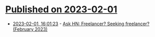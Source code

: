 # [Published on 2023-02-01](index.md)

* [2023-02-01, 16:01:23](https://news.ycombinator.com/item?id=34612352) - [Ask HN: Freelancer? Seeking freelancer? (February 2023)](https://news.ycombinator.com/item?id=34612352)

